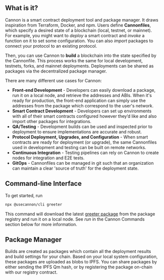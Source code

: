 ## What is it?

Cannon is a smart contract deployment tool and package manager. It draws inspiration from Terraform, Docker, and npm. Users define **Cannonfiles**, which specify a desired state of a blockchain (local, testnet, or mainnet). For example, you might want to _deploy_ a smart contract and _invoke_ a function on it to set some configuration. You can also _import_ packages to connect your protocol to an existing protocol.

Then, you can use Cannon to **build** a blockchain into the state specified by the Cannonfile. This process works the same for local development, testnets, forks, and mainnet deployments. Deployments can be shared as packages via the decentralized package manager.

There are many different use cases for Cannon:

- **Front-end Development** - Developers can easily download a package, run it on a local node, and retrieve the addresses and ABIs. When it's ready for production, the front-end application can simply use the addresses from the package which correspond to the user's network.
- **Smart Contract Development** - Developers can set up environments with all of their smart contracts configured however they’d like and also import other packages for integrations.
- **QA/Testing** - Development builds can be used and inspected prior to deployment to ensure implementations are accurate and robust.
- **Protocol Deployment, Upgrades, and Configuration** - When smart contracts are ready for deployment (or upgrade), the same Cannonfiles used in development and testing can be built on remote networks.
- **Continuous Integration** - Testing pipelines can rely on Cannon to create nodes for integration and E2E tests.
- **GitOps** - Cannonfiles can be managed in git such that an organization can maintain a clear 'source of truth' for the deployment state.

## Command-line Interface

To get started, run

```bash
npx @usecannon/cli greeter
```

This command will download the latest [greeter package](/packages/greeter) from the package registry and run it on a local node. See _run_ in the Cannon Commands section below for more information.

## Package Manager

Builds are created as packages which contain all the deployment results and build settings for your chain. Based on your local system configuration, these packages are uploaded as blobs to IPFS. You can share packages by either sending the IPFS Qm hash, or by registering the package on-chain with our registry contract.
